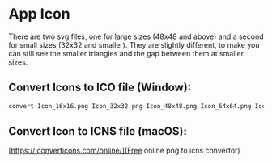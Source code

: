 # App Icon
There are two svg files, one for large sizes (48x48 and above) and a second for small sizes (32x32
and smaller). They are slightly different, to make you can still see the smaller triangles and the
gap between them at smaller sizes.

## Convert Icons to ICO file (Window):
```bash
convert Icon_16x16.png Icon_32x32.png Icon_48x48.png Icon_64x64.png Icon_96x96.png Icon_128x128.png Icon_256x256.png Icon_512x512.png Icon_1024x1024.png Icon.ico
```

## Convert Icon to ICNS file (macOS):
[https://iconverticons.com/online/](Free online png to icns convertor)
